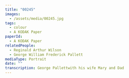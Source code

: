 ```yaml
---
title: "00245"
images:
  - /assets/media/00245.jpg
tags:
  - colour
  - A KODAK Paper
paperId:
  - A KODAK Paper
relatedPeople:
  - Reginald Arthur Wilson
  - George William Frederick Pallett
mediaType: Portrait
date: ""
transcription: George Pallettwith his wife Mary and Dad
---
```

